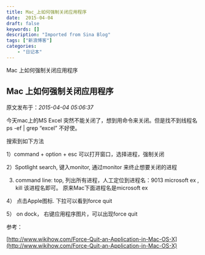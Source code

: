 ```yaml
---
title: Mac_上如何强制关闭应用程序
date:  2015-04-04
draft: false
keywords: []
description: "Imported from Sina Blog"
tags: ["新浪博客"]
categories: 
    - "日记本"
---
```

Mac 上如何强制关闭应用程序
## Mac 上如何强制关闭应用程序

 原文发布于：*2015-04-04 05:06:37*

今天mac上的MS
Excel 突然不能关闭了，想到用命令来关闭。但是找不到线程名 ps
-ef | grep “excel”
不好使。 

搜索到如下方法

1）command + option + esc
 可以打开窗口，选择进程，强制关闭

2）Spotlight  search,
键入monitor, 通过monitor
来终止想要关闭的进程

3)  command line:
 top,
列出所有进程，人工定位到进程名：9013 microsoft ex , kill 该进程名即可。
  原来Mac下面进程名是microsoft ex

4）  点击Apple图标.
下拉可以看到force quit

5） on dock， 右键应用程序图片，可以出现force
quit

参考：

[http://www.wikihow.com/Force-Quit-an-Application-in-Mac-OS-X](http://www.wikihow.com/Force-Quit-an-Application-in-Mac-OS-X)


